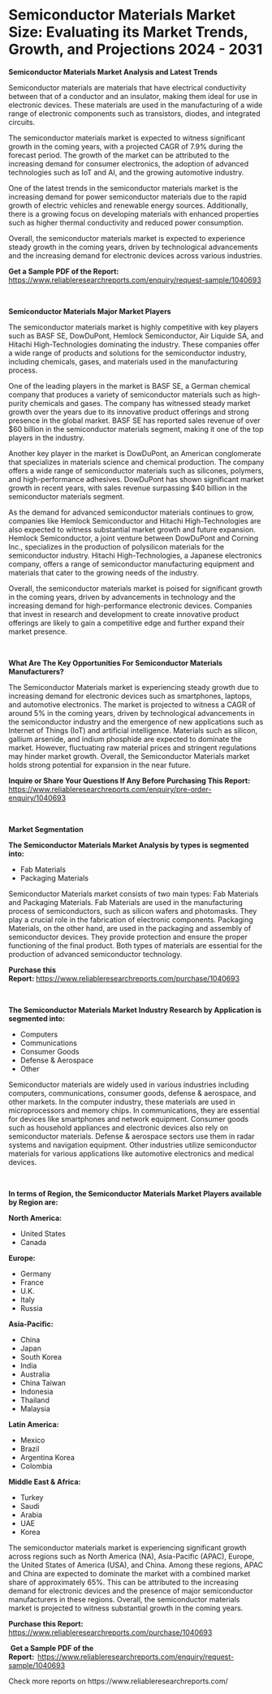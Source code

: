 <p><h1>Semiconductor Materials Market Size: Evaluating its Market Trends, Growth, and Projections 2024 - 2031</h1></p><p><strong>Semiconductor Materials Market Analysis and Latest Trends</strong></p>
<p><p>Semiconductor materials are materials that have electrical conductivity between that of a conductor and an insulator, making them ideal for use in electronic devices. These materials are used in the manufacturing of a wide range of electronic components such as transistors, diodes, and integrated circuits.</p><p>The semiconductor materials market is expected to witness significant growth in the coming years, with a projected CAGR of 7.9% during the forecast period. The growth of the market can be attributed to the increasing demand for consumer electronics, the adoption of advanced technologies such as IoT and AI, and the growing automotive industry.</p><p>One of the latest trends in the semiconductor materials market is the increasing demand for power semiconductor materials due to the rapid growth of electric vehicles and renewable energy sources. Additionally, there is a growing focus on developing materials with enhanced properties such as higher thermal conductivity and reduced power consumption.</p><p>Overall, the semiconductor materials market is expected to experience steady growth in the coming years, driven by technological advancements and the increasing demand for electronic devices across various industries.</p></p>
<p><strong>Get a Sample PDF of the Report:&nbsp;</strong> <a href="https://www.reliableresearchreports.com/enquiry/request-sample/1040693">https://www.reliableresearchreports.com/enquiry/request-sample/1040693</a></p>
<p>&nbsp;</p>
<p><strong>Semiconductor Materials Major Market Players</strong></p>
<p><p>The semiconductor materials market is highly competitive with key players such as BASF SE, DowDuPont, Hemlock Semiconductor, Air Liquide SA, and Hitachi High-Technologies dominating the industry. These companies offer a wide range of products and solutions for the semiconductor industry, including chemicals, gases, and materials used in the manufacturing process.</p><p>One of the leading players in the market is BASF SE, a German chemical company that produces a variety of semiconductor materials such as high-purity chemicals and gases. The company has witnessed steady market growth over the years due to its innovative product offerings and strong presence in the global market. BASF SE has reported sales revenue of over $60 billion in the semiconductor materials segment, making it one of the top players in the industry.</p><p>Another key player in the market is DowDuPont, an American conglomerate that specializes in materials science and chemical production. The company offers a wide range of semiconductor materials such as silicones, polymers, and high-performance adhesives. DowDuPont has shown significant market growth in recent years, with sales revenue surpassing $40 billion in the semiconductor materials segment.</p><p>As the demand for advanced semiconductor materials continues to grow, companies like Hemlock Semiconductor and Hitachi High-Technologies are also expected to witness substantial market growth and future expansion. Hemlock Semiconductor, a joint venture between DowDuPont and Corning Inc., specializes in the production of polysilicon materials for the semiconductor industry. Hitachi High-Technologies, a Japanese electronics company, offers a range of semiconductor manufacturing equipment and materials that cater to the growing needs of the industry.</p><p>Overall, the semiconductor materials market is poised for significant growth in the coming years, driven by advancements in technology and the increasing demand for high-performance electronic devices. Companies that invest in research and development to create innovative product offerings are likely to gain a competitive edge and further expand their market presence.</p></p>
<p>&nbsp;</p>
<p><strong>What Are The Key Opportunities For Semiconductor Materials Manufacturers?</strong></p>
<p><p>The Semiconductor Materials market is experiencing steady growth due to increasing demand for electronic devices such as smartphones, laptops, and automotive electronics. The market is projected to witness a CAGR of around 5% in the coming years, driven by technological advancements in the semiconductor industry and the emergence of new applications such as Internet of Things (IoT) and artificial intelligence. Materials such as silicon, gallium arsenide, and indium phosphide are expected to dominate the market. However, fluctuating raw material prices and stringent regulations may hinder market growth. Overall, the Semiconductor Materials market holds strong potential for expansion in the near future.</p></p>
<p><strong>Inquire or Share Your Questions If Any Before Purchasing This Report:</strong> <a href="https://www.reliableresearchreports.com/enquiry/pre-order-enquiry/1040693">https://www.reliableresearchreports.com/enquiry/pre-order-enquiry/1040693</a></p>
<p>&nbsp;</p>
<p><strong>Market Segmentation</strong></p>
<p><strong>The Semiconductor Materials Market Analysis by types is segmented into:</strong></p>
<p><ul><li>Fab Materials</li><li>Packaging Materials</li></ul></p>
<p><p>Semiconductor Materials market consists of two main types: Fab Materials and Packaging Materials. Fab Materials are used in the manufacturing process of semiconductors, such as silicon wafers and photomasks. They play a crucial role in the fabrication of electronic components. Packaging Materials, on the other hand, are used in the packaging and assembly of semiconductor devices. They provide protection and ensure the proper functioning of the final product. Both types of materials are essential for the production of advanced semiconductor technology.</p></p>
<p><strong>Purchase this Report:&nbsp;</strong><a href="https://www.reliableresearchreports.com/purchase/1040693">https://www.reliableresearchreports.com/purchase/1040693</a></p>
<p>&nbsp;</p>
<p><strong>The Semiconductor Materials Market Industry Research by Application is segmented into:</strong></p>
<p><ul><li>Computers</li><li>Communications</li><li>Consumer Goods</li><li>Defense & Aerospace</li><li>Other</li></ul></p>
<p><p>Semiconductor materials are widely used in various industries including computers, communications, consumer goods, defense & aerospace, and other markets. In the computer industry, these materials are used in microprocessors and memory chips. In communications, they are essential for devices like smartphones and network equipment. Consumer goods such as household appliances and electronic devices also rely on semiconductor materials. Defense & aerospace sectors use them in radar systems and navigation equipment. Other industries utilize semiconductor materials for various applications like automotive electronics and medical devices.</p></p>
<p>&nbsp;</p>
<p><strong>In terms of Region, the Semiconductor Materials Market Players available by Region are:</strong></p>
<p>
    <p> <strong> North America: </strong>
        <ul>
            <li>United States</li>
            <li>Canada</li>
        </ul>
        </p> 
    <p> <strong> Europe: </strong>
        <ul>
            <li>Germany</li>
            <li>France</li>
            <li>U.K.</li>
            <li>Italy</li>
            <li>Russia</li>
        </ul>
        </p> 
    <p> <strong> Asia-Pacific: </strong>
        <ul>
            <li>China</li>
            <li>Japan</li>
            <li>South Korea</li>
            <li>India</li>
            <li>Australia</li>
            <li>China Taiwan</li>
            <li>Indonesia</li>
            <li>Thailand</li>
            <li>Malaysia</li>
        </ul>
        </p> 
    <p> <strong> Latin America: </strong>
        <ul>
            <li>Mexico</li>
            <li>Brazil</li>
            <li>Argentina Korea</li>
            <li>Colombia</li>
        </ul>
        </p> 
    <p> <strong> Middle East & Africa: </strong>
        <ul>
            <li>Turkey</li>
            <li>Saudi</li>
            <li>Arabia</li>
            <li>UAE</li>
            <li>Korea</li>
        </ul>
    </p>
    </p>
<p><p>The semiconductor materials market is experiencing significant growth across regions such as North America (NA), Asia-Pacific (APAC), Europe, the United States of America (USA), and China. Among these regions, APAC and China are expected to dominate the market with a combined market share of approximately 65%. This can be attributed to the increasing demand for electronic devices and the presence of major semiconductor manufacturers in these regions. Overall, the semiconductor materials market is projected to witness substantial growth in the coming years.</p></p>
<p><strong>Purchase this Report: </strong><a href="https://www.reliableresearchreports.com/purchase/1040693">https://www.reliableresearchreports.com/purchase/1040693</a></p>
<p>&nbsp;<strong>Get a Sample PDF of the Report:&nbsp;&nbsp;</strong><a href="https://www.reliableresearchreports.com/enquiry/request-sample/1040693">https://www.reliableresearchreports.com/enquiry/request-sample/1040693</a></p>
<p><strong></strong></p>
<p>Check more reports on https://www.reliableresearchreports.com/</p>